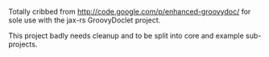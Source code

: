 Totally cribbed from http://code.google.com/p/enhanced-groovydoc/ for sole use with the jax-rs GroovyDoclet project.

This project badly needs cleanup and to be split into core and example sub-projects.
